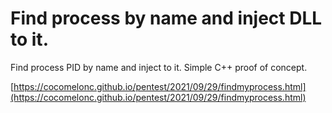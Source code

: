 # Find process by name and inject DLL to it.

Find process PID by name and inject to it. Simple C++ proof of concept.

[https://cocomelonc.github.io/pentest/2021/09/29/findmyprocess.html](https://cocomelonc.github.io/pentest/2021/09/29/findmyprocess.html)
